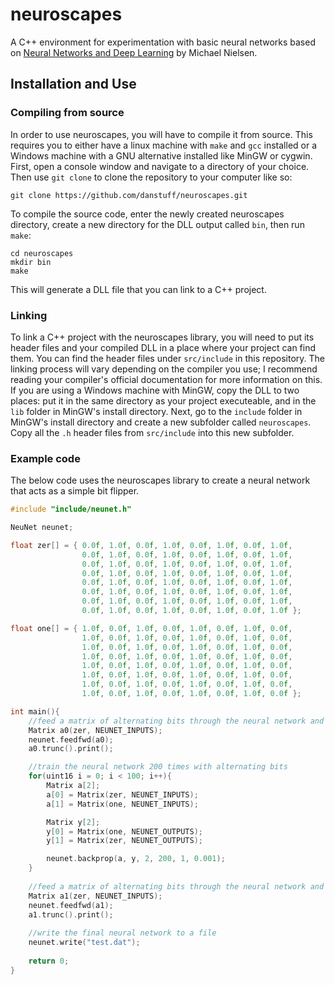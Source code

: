 # neuroscapes
A C++ environment for experimentation with basic neural networks based on [Neural Networks and Deep Learning](http://neuralnetworksanddeeplearning.com/) by Michael Nielsen.

## Installation and Use
### Compiling from source
In order to use neuroscapes, you will have to compile it from source. This requires you to either have a linux machine with `make`  and `gcc` installed or a Windows machine with a GNU alternative installed like MinGW or cygwin. First, open a console window and navigate to a directory of your choice. Then use `git clone` to clone the repository to your computer like so:

    git clone https://github.com/danstuff/neuroscapes.git

To compile the source code, enter the newly created neuroscapes directory, create a new directory for the DLL output called `bin`, then run `make`:

    cd neuroscapes
    mkdir bin
    make
    
This will generate a DLL file that you can link to a C++ project.

### Linking
To link a C++ project with the neuroscapes library, you will need to put its header files and your compiled DLL in a place where your project can find them. You can find the header files under `src/include` in this repository. The linking process will vary depending on the compiler you use; I recommend reading your compiler's official documentation for more information on this. If you are using a Windows machine with MinGW, copy the DLL to two places: put it in the same directory as your project executeable, and in the `lib` folder in MinGW's install directory. Next, go to the `include` folder in MinGW's install directory and create a new subfolder called `neuroscapes`. Copy all the `.h` header files from `src/include` into this new subfolder.

### Example code
The below code uses the neuroscapes library to create a neural network that acts as a simple bit flipper.
```c++
#include "include/neunet.h"

NeuNet neunet;

float zer[] = { 0.0f, 1.0f, 0.0f, 1.0f, 0.0f, 1.0f, 0.0f, 1.0f,
                0.0f, 1.0f, 0.0f, 1.0f, 0.0f, 1.0f, 0.0f, 1.0f,
                0.0f, 1.0f, 0.0f, 1.0f, 0.0f, 1.0f, 0.0f, 1.0f,
                0.0f, 1.0f, 0.0f, 1.0f, 0.0f, 1.0f, 0.0f, 1.0f,
                0.0f, 1.0f, 0.0f, 1.0f, 0.0f, 1.0f, 0.0f, 1.0f,
                0.0f, 1.0f, 0.0f, 1.0f, 0.0f, 1.0f, 0.0f, 1.0f,
                0.0f, 1.0f, 0.0f, 1.0f, 0.0f, 1.0f, 0.0f, 1.0f,
                0.0f, 1.0f, 0.0f, 1.0f, 0.0f, 1.0f, 0.0f, 1.0f };

float one[] = { 1.0f, 0.0f, 1.0f, 0.0f, 1.0f, 0.0f, 1.0f, 0.0f,
                1.0f, 0.0f, 1.0f, 0.0f, 1.0f, 0.0f, 1.0f, 0.0f,
                1.0f, 0.0f, 1.0f, 0.0f, 1.0f, 0.0f, 1.0f, 0.0f,
                1.0f, 0.0f, 1.0f, 0.0f, 1.0f, 0.0f, 1.0f, 0.0f,
                1.0f, 0.0f, 1.0f, 0.0f, 1.0f, 0.0f, 1.0f, 0.0f,
                1.0f, 0.0f, 1.0f, 0.0f, 1.0f, 0.0f, 1.0f, 0.0f,
                1.0f, 0.0f, 1.0f, 0.0f, 1.0f, 0.0f, 1.0f, 0.0f,
                1.0f, 0.0f, 1.0f, 0.0f, 1.0f, 0.0f, 1.0f, 0.0f };

int main(){
    //feed a matrix of alternating bits through the neural network and print the result
    Matrix a0(zer, NEUNET_INPUTS); 
    neunet.feedfwd(a0);
    a0.trunc().print();

    //train the neural network 200 times with alternating bits
    for(uint16 i = 0; i < 100; i++){
        Matrix a[2];
        a[0] = Matrix(zer, NEUNET_INPUTS);
        a[1] = Matrix(one, NEUNET_INPUTS);

        Matrix y[2];
        y[0] = Matrix(one, NEUNET_OUTPUTS);
        y[1] = Matrix(zer, NEUNET_OUTPUTS);

        neunet.backprop(a, y, 2, 200, 1, 0.001);
    }
    
    //feed a matrix of alternating bits through the neural network and print the result
    Matrix a1(zer, NEUNET_INPUTS); 
    neunet.feedfwd(a1);
    a1.trunc().print();
    
    //write the final neural network to a file
    neunet.write("test.dat");
    
    return 0;
}
```
